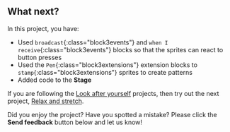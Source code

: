## What next?

In this project, you have:
+ Used `broadcast`{:class="block3events"} and `when I receive`{:class="block3events"} blocks so that the sprites can react to button presses
+ Used the `Pen`{:class="block3extensions"} extension blocks to `stamp`{:class="block3extensions"} sprites to create patterns
+ Added code to the **Stage**

If you are following the [Look after yourself](https://projects.raspberrypi.org/en/pathways/look-after-yourself) projects, then try out the next project, [Relax and stretch](https://projects.raspberrypi.org/en/projects/relax-stretch).

Did you enjoy the project? Have you spotted a mistake? Please click the **Send feedback** button below and let us know!
